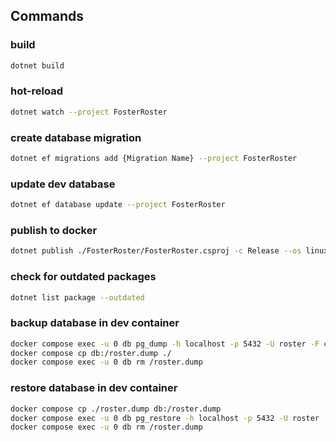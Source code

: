 ## Commands
### build
```sh
dotnet build
```

### hot-reload
```sh
dotnet watch --project FosterRoster
```

### create database migration
```sh
dotnet ef migrations add {Migration Name} --project FosterRoster
```

### update dev database
```sh
dotnet ef database update --project FosterRoster
```

### publish to docker
```sh
dotnet publish ./FosterRoster/FosterRoster.csproj -c Release --os linux --arch x64 /t:PublishContainer
```

### check for outdated packages
```sh
dotnet list package --outdated
```

### backup database in dev container
```sh
docker compose exec -u 0 db pg_dump -h localhost -p 5432 -U roster -F c -b -v -f /roster.dump mydb
docker compose cp db:/roster.dump ./
docker compose exec -u 0 db rm /roster.dump
```

### restore database in dev container
```sh
docker compose cp ./roster.dump db:/roster.dump
docker compose exec -u 0 db pg_restore -h localhost -p 5432 -U roster -d roster -v /roster.dump
docker compose exec -u 0 db rm /roster.dump
```